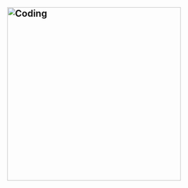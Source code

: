 ## <img align="center" alt="Coding" width="400" src="https://media1.tenor.com/m/GUU-LlTmwHwAAAAC/boysmell-felix-argyle.gif">

